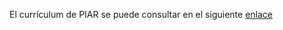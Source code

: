El currículum de PIAR se puede consultar en el siguiente [enlace](https://ceice.gva.es/documents/162640733/364069413/Programaci%C3%B3n%2C+inteligencia+artificial+y+rob%C3%B3tica+I+y+II.pdf/48556c46-1eb4-2fa0-8a89-04d1d805b370)
